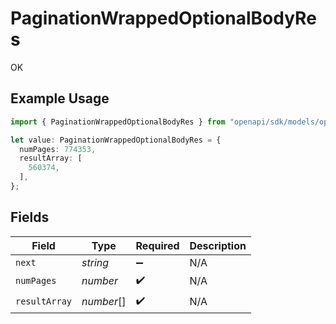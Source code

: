 # PaginationWrappedOptionalBodyRes

OK

## Example Usage

```typescript
import { PaginationWrappedOptionalBodyRes } from "openapi/sdk/models/operations";

let value: PaginationWrappedOptionalBodyRes = {
  numPages: 774353,
  resultArray: [
    560374,
  ],
};
```

## Fields

| Field              | Type               | Required           | Description        |
| ------------------ | ------------------ | ------------------ | ------------------ |
| `next`             | *string*           | :heavy_minus_sign: | N/A                |
| `numPages`         | *number*           | :heavy_check_mark: | N/A                |
| `resultArray`      | *number*[]         | :heavy_check_mark: | N/A                |